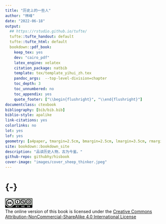 ```yaml
--- 
title: "历史上的一些人"
author: "林峰"
date: "2022-06-18"
output:
  ## https://rstudio.github.io/tufte/
  tufte::tufte_handout: default
  tufte::tufte_html: default
  bookdown::pdf_book:
    keep_tex: yes
    dev: "cairo_pdf"
    latex_engine: xelatex
    citation_package: natbib
    template: tex/template_yihui_zh.tex
    pandoc_args:  --top-level-division=chapter
    toc_depth: 3
    toc_unnumbered: no
    toc_appendix: yes
    quote_footer: ["\\begin{flushright}", "\\end{flushright}"]
documentclass: ctexbook
bibliography: [bib/bib.bib]
biblio-style: apalike
link-citations: yes
colorlinks: no
lot: yes
lof: yes
geometry: [a4paper, tmargin=2.5cm, bmargin=2.5cm, lmargin=3.5cm, rmargin=2.5cm]
site: bookdown::bookdown_site
description: "品读历史人物，古为今鉴。"
github-repo: githubhy/hisbook
cover-image: "images/cover_sheep_thinker.jpeg"
---
```


# {-}

![Creative Commons License](images/by-nc-sa.png)  
The online version of this book is licensed under the [Creative Commons Attribution-NonCommercial-ShareAlike 4.0 International License](http://creativecommons.org/licenses/by-nc-sa/4.0/)
